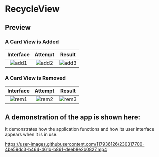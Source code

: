 # RecycleView

## Preview
### A Card View is Added
Interface|Attempt|Result
:-----:|:-------------------------------:|:------:
![add1](https://user-images.githubusercontent.com/117936126/230320555-97ae791e-9bbb-452a-b06e-1315edc76bf3.jpg)|![add2](https://user-images.githubusercontent.com/117936126/230320603-e2569de6-14b5-48fc-a9e3-698afd7c960d.jpg)|![add3](https://user-images.githubusercontent.com/117936126/230320621-4dfa3493-67b2-4122-bfbb-160bce5ff540.jpg)

### A Card View is Removed
Interface|Attempt|Result
:-----:|:-------------------------------:|:-----------:|
![rem1](https://user-images.githubusercontent.com/117936126/230322023-a7d9a86a-ab9d-4985-83d6-d5f8b2f6c829.jpg)|![rem2](https://user-images.githubusercontent.com/117936126/230322112-9d1089d2-ce73-41a8-8198-89b8e6800af9.jpg)|![rem3](https://user-images.githubusercontent.com/117936126/230322153-8fe37cbe-b6ce-4aca-9673-945d62a23cd8.jpg)

## A demonstration of the app is shown here:
It demonstrates how the application functions and how its user interface appears when it is in use.

https://user-images.githubusercontent.com/117936126/230317700-4be59dc3-b464-461b-b861-deeb8e2b0827.mp4

